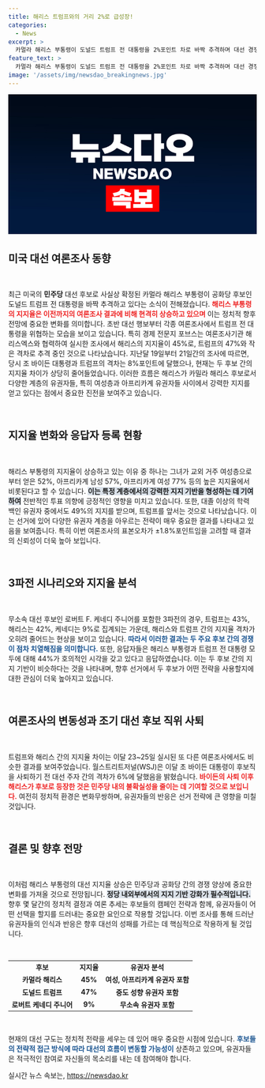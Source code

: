 ```yaml
---
title: 해리스 트럼프와의 거리 2%로 급성장!
categories:
  - News
excerpt: >
  카멀라 해리스 부통령이 도널드 트럼프 전 대통령을 2%포인트 차로 바짝 추격하며 대선 경쟁에 새로운 바람을 일으키고 있다. 특히, 교외 여성층과 아프리카계 유권자를 통해 지지율 상승세를 이어가고 있어 주목을 끌고 있다!
feature_text: >
  카멀라 해리스 부통령이 도널드 트럼프 전 대통령을 2%포인트 차로 바짝 추격하며 대선 경쟁에 새로운 바람을 일으키고 있다. 특히, 교외 여성층과 아프리카계 유권자를 통해 지지율 상승세를 이어가고 있어 주목을 끌고 있다!
image: '/assets/img/newsdao_breakingnews.jpg'
---
```


<p><img src="/assets/img/newsdao_breakingnews.jpg" alt="cryptoinkorea 속보" /></p>

<h2 data-ke-size="size26">미국 대선 여론조사 동향</h2>

<p data-ke-size="size16">&nbsp;</p>

<p>최근 미국의 <b>민주당</b> 대선 후보로 사실상 확정된 카멀라 해리스 부통령이 공화당 후보인 도널드 트럼프 전 대통령을 바짝 추격하고 있다는 소식이 전해졌습니다. <b><span style="color: #ee2323;">해리스 부통령의 지지율은 이전까지의 여론조사 결과에 비해 현격히 상승하고 있으며</span></b> 이는 정치적 향후 전망에 중요한 변화를 의미합니다. 초반 대선 행보부터 각종 여론조사에서 트럼프 전 대통령을 위협하는 모습을 보이고 있습니다. 특히 경제 전문지 포브스는 여론조사기관 해리스엑스와 협력하여 실시한 조사에서 해리스의 지지율이 45%로, 트럼프의 47%와 작은 격차로 추격 중인 것으로 나타났습니다. 지난달 19일부터 21일간의 조사에 따르면, 당시 조 바이든 대통령과 트럼프의 격차는 8%포인트에 달했으나, 현재는 두 후보 간의 지지율 차이가 상당히 줄어들었습니다. 이러한 흐름은 해리스가 카밀라 해리스 후보로서 다양한 계층의 유권자들, 특히 여성층과 아프리카계 유권자들 사이에서 강력한 지지를 얻고 있다는 점에서 중요한 진전을 보여주고 있습니다. </p>

<p data-ke-size="size16">&nbsp;</p>

<h2 data-ke-size="size26">지지율 변화와 응답자 등록 현황</h2>

<p data-ke-size="size16">&nbsp;</p>

<p>해리스 부통령의 지지율이 상승하고 있는 이유 중 하나는 그녀가 교외 거주 여성층으로부터 얻은 52%, 아프리카계 남성 57%, 아프리카계 여성 77% 등의 높은 지지율에서 비롯된다고 할 수 있습니다. <b><span style="background-color: #21538527;">이는 특정 계층에서의 강력한 지지 기반을 형성하는 데 기여하여</span></b> 전반적인 투표 의향에 긍정적인 영향을 미치고 있습니다. 또한, 대졸 이상의 학력 백인 유권자 중에서도 49%의 지지를 받으며, 트럼프를 앞서는 것으로 나타났습니다. 이는 선거에 있어 다양한 유권자 계층을 아우르는 전략이 매우 중요한 결과를 나타내고 있음을 보여줍니다. 특히 이번 여론조사의 표본오차가 ±1.8%포인트임을 고려할 때 결과의 신뢰성이 더욱 높아 보입니다.</p>

<p data-ke-size="size16">&nbsp;</p>

<h2 data-ke-size="size26">3파전 시나리오와 지지율 분석</h2>

<p data-ke-size="size16">&nbsp;</p>

<p>무소속 대선 후보인 로버트 F. 케네디 주니어를 포함한 3파전의 경우, 트럼프는 43%, 해리스는 42%, 케네디는 9%로 집계되는 가운데, 해리스와 트럼프 간의 지지율 격차가 오히려 줄어드는 현상을 보이고 있습니다. <b><span style="color: #1a5490;">따라서 이러한 결과는 두 주요 후보 간의 경쟁이 점차 치열해짐을 의미합니다.</span></b> 또한, 응답자들은 해리스 부통령과 트럼프 전 대통령 모두에 대해 44%가 호의적인 시각을 갖고 있다고 응답하였습니다. 이는 두 후보 간의 지지 기반이 비슷하다는 것을 나타내며, 향후 선거에서 두 후보가 어떤 전략을 사용할지에 대한 관심이 더욱 높아지고 있습니다.</p>

<p data-ke-size="size16">&nbsp;</p>

<h2 data-ke-size="size26">여론조사의 변동성과 조기 대선 후보 직위 사퇴</h2>

<p data-ke-size="size16">&nbsp;</p>

<p>트럼프와 해리스 간의 지지율 차이는 이달 23~25일 실시된 또 다른 여론조사에서도 비슷한 결과를 보여주었습니다. 월스트리트저널(WSJ)은 이달 초 바이든 대통령이 후보직을 사퇴하기 전 대선 주자 간의 격차가 6%에 달했음을 밝혔습니다. <b><span style="color: #ee2323;">바이든의 사퇴 이후 해리스가 후보로 등장한 것은 민주당 내의 불확실성을 줄이는 데 기여할 것으로 보입니다.</span></b> 여전히 정치적 환경은 변화무쌍하며, 유권자들의 반응은 선거 전략에 큰 영향을 미칠 것입니다. </p>

<p data-ke-size="size16">&nbsp;</p>

<h2 data-ke-size="size26">결론 및 향후 전망</h2>

<p data-ke-size="size16">&nbsp;</p>

<p>이처럼 해리스 부통령의 대선 지지율 상승은 민주당과 공화당 간의 경쟁 양상에 중요한 변화를 가져올 것으로 전망됩니다. <b><span style="background-color: #21538527;">정당 내외부에서의 지지 기반 강화가 필수적입니다.</span></b> 향후 몇 달간의 정치적 결정과 여론 추세는 후보들의 캠페인 전략과 함께, 유권자들이 어떤 선택을 할지를 드러내는 중요한 요인으로 작용할 것입니다. 이번 조사를 통해 드러난 유권자들의 인식과 반응은 향후 대선의 성패를 가르는 데 핵심적으로 작용하게 될 것입니다. </p>

<p data-ke-size="size16">&nbsp;</p>

<table style="width:100%; border-collapse:collapse;">
<tr>
<td style="text-align: center; height: 17px;"><b>후보</b></td>
<td style="text-align: center; height: 17px;"><b>지지율</b></td>
<td style="text-align: center; height: 17px;"><b>유권자 분석</b></td>
</tr>
<tr>
<td style="text-align: center; height: 17px;"><b>카멀라 해리스</b></td>
<td style="text-align: center; height: 17px;"><b>45%</b></td>
<td style="text-align: center; height: 17px;"><b>여성, 아프리카계 유권자 포함</b></td>
</tr>
<tr>
<td style="text-align: center; height: 17px;"><b>도널드 트럼프</b></td>
<td style="text-align: center; height: 17px;"><b>47%</b></td>
<td style="text-align: center; height: 17px;"><b>중도 성향 유권자 포함</b></td>
</tr>
<tr>
<td style="text-align: center; height: 17px;"><b>로버트 케네디 주니어</b></td>
<td style="text-align: center; height: 17px;"><b>9%</b></td>
<td style="text-align: center; height: 17px;"><b>무소속 유권자 포함</b></td>
</tr>
</table>

<p data-ke-size="size16">&nbsp;</p>

<p>현재의 대선 구도는 정치적 전략을 세우는 데 있어 매우 중요한 시점에 있습니다. <b><span style="color: #1a5490;">후보들의 전략적 접근 방식에 따라 대선의 흐름이 변동할 가능성이</span></b> 상존하고 있으며, 유권자들은 적극적인 참여로 자신들의 목소리를 내는 데 참여해야 합니다.</p>
실시간 뉴스 속보는, <a href="https://newsdao.kr" rel="dofollow">https://newsdao.kr</a>


